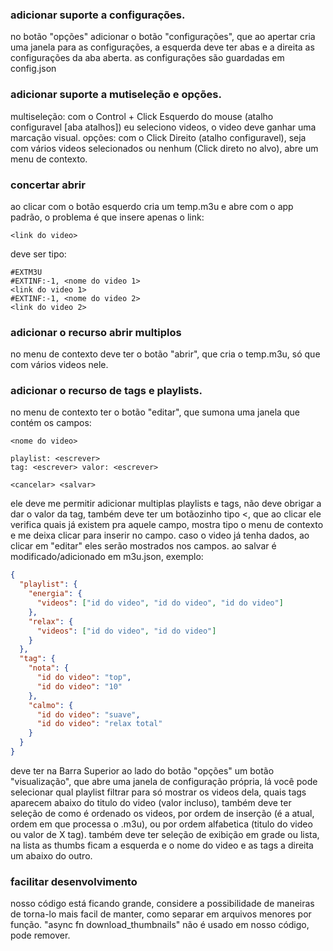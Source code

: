 ### adicionar suporte a configurações.
no botão "opções" adicionar o botão "configurações", que ao apertar cria uma janela para as configurações, a esquerda deve ter abas e a direita as configurações da aba aberta. as configurações são guardadas em config.json

### adicionar suporte a mutiseleção e opções.
multiseleção: com o Control + Click Esquerdo do mouse (atalho configuravel [aba atalhos]) eu seleciono videos, o video deve ganhar uma marcação visual.
opções: com o Click Direito (atalho configuravel), seja com vários videos selecionados ou nenhum (Click direto no alvo), abre um menu de contexto.

### concertar abrir
ao clicar com o botão esquerdo cria um temp.m3u e abre com o app padrão, o problema é que insere apenas o link:
```m3u
<link do video>
```
deve ser tipo:
```m3u
#EXTM3U
#EXTINF:-1, <nome do video 1>
<link do video 1>
#EXTINF:-1, <nome do video 2>
<link do video 2>
```
### adicionar o recurso abrir multiplos
no menu de contexto deve ter o botão "abrir", que cria o temp.m3u, só que com vários videos nele.

### adicionar o recurso de tags e playlists.
no menu de contexto ter o botão "editar", que sumona uma janela que contém os campos:
```plaintext
<nome do video>

playlist: <escrever>
tag: <escrever> valor: <escrever>

<cancelar> <salvar>
```
ele deve me permitir adicionar multiplas playlists e tags, não deve obrigar a dar o valor da tag, também deve ter um botãozinho tipo <, que ao clicar ele verifica quais já existem pra aquele campo, mostra tipo o menu de contexto e me deixa clicar para inserir no campo. caso o video já tenha dados, ao clicar em "editar" eles serão mostrados nos campos. ao salvar é modificado/adicionado em m3u.json, exemplo:
```json
{
  "playlist": {
    "energia": {
      "videos": ["id do video", "id do video", "id do video"]
    },
    "relax": {
      "videos": ["id do video", "id do video"]
    }
  },
  "tag": {
    "nota": {
      "id do video": "top",
      "id do video": "10"
    },
    "calmo": {
      "id do video": "suave",
      "id do video": "relax total"
    }
  }
}
```
deve ter na Barra Superior ao lado do botão "opções" um botão "visualização", que abre uma janela de configuração própria, lá você pode selecionar qual playlist filtrar para só mostrar os videos dela, quais tags aparecem abaixo do titulo do video (valor incluso), também deve ter seleção de como é ordenado os videos, por ordem de inserção (é a atual, ordem em que processa o .m3u), ou por ordem alfabetica (titulo do video ou valor de X tag). também deve ter seleção de exibição em grade ou lista, na lista as thumbs ficam a esquerda e o nome do video e as tags a direita um abaixo do outro.

### facilitar desenvolvimento
nosso código está ficando grande, considere a possibilidade de maneiras de torna-lo mais facil de manter, como separar em arquivos menores por função. "async fn download_thumbnails" não é usado em nosso código, pode remover.